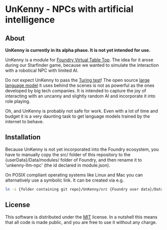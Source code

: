 # UnKenny - NPCs with artificial intelligence

## About

__UnKenny is currently in its alpha phase. It is not yet intended for use.__

UnKenny is a module for [Foundry Virtual Table Top](https://foundryvtt.com/). The idea for it arose during our Starfinder game, because we wanted to simulate the interaction with a robotical NPC with limited AI.

Do not expect UnKenny to pass the [Turing test](https://plato.stanford.edu/entries/turing-test/)! The open source [large language model](https://en.wikipedia.org/wiki/Large_language_model) it uses behind the scenes is not as powerful as the ones developed by big tech companies. It is intended to capture the joy of interacting with an uncanny and slightly random AI and incorporate it into role playing.

Oh, and UnKenny is probably not safe for work. Even with a lot of time and budget it is a very daunting task to get language models trained by the internet to behave.

## Installation

Because UnKenny is not yet incorporated into the Foundry ecosystem, you have to manually copy the src/ folder of this repository to the {userData}/Data/modules/ folder of Foundry, and then rename it to 'unkenny-llm-npc' (the id declared in module.json).

On POSIX compliant operating systems like Linux and Mac you can alternatively use a symbolic link. It can be created via e.g.

```bash
ln -s {folder containing git repo}/UnKenny/src {Foundry user data}/Data/modules/unkenny-llm-npc
```

## License

This software is distributed under the [MIT](https://choosealicense.com/licenses/mit/) license. In a nutshell this means that all code is made public, and you are free to use it without any charge.